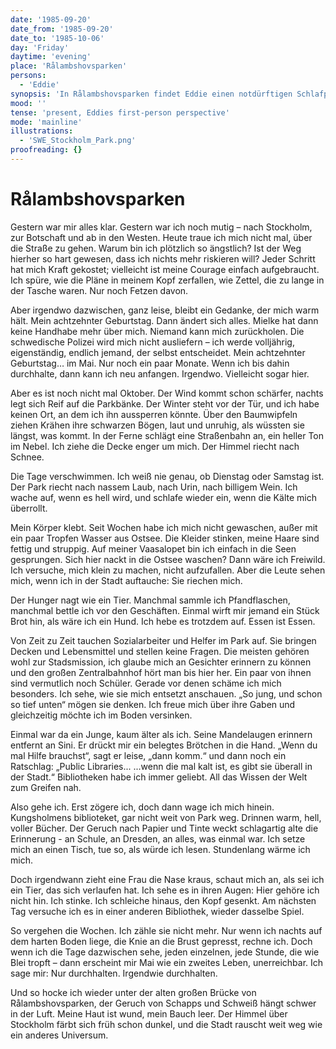 ```yaml
---
date: '1985-09-20'
date_from: '1985-09-20'
date_to: '1985-10-06'
day: 'Friday'
daytime: 'evening'
place: 'Rålambshovsparken'
persons:
  - 'Eddie'
synopsis: 'In Rålambshovsparken findet Eddie einen notdürftigen Schlafplatz unter einer Brücke; zwischen Kälte, Hunger und Scham wärmt sie sich in Bibliotheken, zählt die Monate bis zu ihrem 18. Geburtstag – und hält einfach durch.'
mood: ''
tense: 'present, Eddies first-person perspective'
mode: 'mainline'
illustrations:
  - 'SWE_Stockholm_Park.png'
proofreading: {}
---
```


# Rålambshovsparken

Gestern war mir alles klar. Gestern war ich noch mutig – nach Stockholm, zur
Botschaft und ab in den Westen. Heute traue ich mich nicht mal, über die Straße
zu gehen. Warum bin ich plötzlich so ängstlich? Ist der Weg hierher so hart
gewesen, dass ich nichts mehr riskieren will? Jeder Schritt hat mich Kraft
gekostet; vielleicht ist meine Courage einfach aufgebraucht. Ich spüre, wie die
Pläne in meinem Kopf zerfallen, wie Zettel, die zu lange in der Tasche waren.
Nur noch Fetzen davon.

Aber irgendwo dazwischen, ganz leise, bleibt ein Gedanke, der mich warm hält.
Mein achtzehnter Geburtstag. Dann ändert sich alles. Mielke hat dann keine
Handhabe mehr über mich. Niemand kann mich zurückholen. Die schwedische Polizei
wird mich nicht ausliefern – ich werde volljährig, eigenständig, endlich jemand,
der selbst entscheidet. Mein achtzehnter Geburtstag… im Mai. Nur noch ein paar
Monate. Wenn ich bis dahin durchhalte, dann kann ich neu anfangen. Irgendwo.
Vielleicht sogar hier.

Aber es ist noch nicht mal Oktober. Der Wind kommt schon schärfer, nachts legt
sich Reif auf die Parkbänke. Der Winter steht vor der Tür, und ich habe keinen
Ort, an dem ich ihn aussperren könnte. Über den Baumwipfeln ziehen Krähen ihre
schwarzen Bögen, laut und unruhig, als wüssten sie längst, was kommt. In der
Ferne schlägt eine Straßenbahn an, ein heller Ton im Nebel. Ich ziehe die Decke
enger um mich. Der Himmel riecht nach Schnee.

Die Tage verschwimmen. Ich weiß nie genau, ob Dienstag oder Samstag ist. Der
Park riecht nach nassem Laub, nach Urin, nach billigem Wein. Ich wache auf, wenn
es hell wird, und schlafe wieder ein, wenn die Kälte mich überrollt.

Mein Körper klebt. Seit Wochen habe ich mich nicht gewaschen, außer mit ein paar
Tropfen Wasser aus Ostsee. Die Kleider stinken, meine Haare sind fettig und
struppig. Auf meiner Vaasalopet bin ich einfach in die Seen gesprungen. Sich
hier nackt in die Ostsee waschen? Dann wäre ich Freiwild. Ich versuche, mich
klein zu machen, nicht aufzufallen. Aber die Leute sehen mich, wenn ich in der
Stadt auftauche: Sie riechen mich.

Der Hunger nagt wie ein Tier. Manchmal sammle ich Pfandflaschen, manchmal bettle
ich vor den Geschäften. Einmal wirft mir jemand ein Stück Brot hin, als wäre ich
ein Hund. Ich hebe es trotzdem auf. Essen ist Essen.

Von Zeit zu Zeit tauchen Sozialarbeiter und Helfer im Park auf. Sie bringen
Decken und Lebensmittel und stellen keine Fragen. Die meisten gehören wohl zur
Stadsmission, ich glaube mich an Gesichter erinnern zu können und den großen
Zentralbahnhof hört man bis hier her. Ein paar von ihnen sind vermutlich noch
Schüler. Gerade vor denen schäme ich mich besonders. Ich sehe, wie sie mich
entsetzt anschauen. „So jung, und schon so tief unten“ mögen sie denken. Ich
freue mich über ihre Gaben und gleichzeitig möchte ich im Boden versinken.

Einmal war da ein Junge, kaum älter als ich. Seine Mandelaugen erinnern entfernt
an Sini. Er drückt mir ein belegtes Brötchen in die Hand. „Wenn du mal Hilfe
brauchst“, sagt er leise, „dann komm.“ und dann noch ein Ratschlag: „Public
Libraries... ...wenn die mal kalt ist, es gibt sie überall in der Stadt.“
Bibliotheken habe ich immer geliebt. All das Wissen der Welt zum Greifen nah.

Also gehe ich. Erst zögere ich, doch dann wage ich mich hinein. Kungsholmens
biblioteket, gar nicht weit von Park weg. Drinnen warm, hell, voller Bücher. Der
Geruch nach Papier und Tinte weckt schlagartig alte die Erinnerung - an Schule,
an Dresden, an alles, was einmal war. Ich setze mich an einen Tisch, tue so, als
würde ich lesen. Stundenlang wärme ich mich.

Doch irgendwann zieht eine Frau die Nase kraus, schaut mich an, als sei ich ein
Tier, das sich verlaufen hat. Ich sehe es in ihren Augen: Hier gehöre ich nicht
hin. Ich stinke. Ich schleiche hinaus, den Kopf gesenkt. Am nächsten Tag
versuche ich es in einer anderen Bibliothek, wieder dasselbe Spiel.

So vergehen die Wochen. Ich zähle sie nicht mehr. Nur wenn ich nachts auf dem
harten Boden liege, die Knie an die Brust gepresst, rechne ich. Doch wenn ich
die Tage dazwischen sehe, jeden einzelnen, jede Stunde, die wie Blei tropft –
dann erscheint mir Mai wie ein zweites Leben, unerreichbar. Ich sage mir: Nur
durchhalten. Irgendwie durchhalten.

Und so hocke ich wieder unter der alten großen Brücke von Rålambshovsparken, der
Geruch von Schapps und Schweiß hängt schwer in der Luft. Meine Haut ist wund,
mein Bauch leer. Der Himmel über Stockholm färbt sich früh schon dunkel, und die
Stadt rauscht weit weg wie ein anderes Universum.
